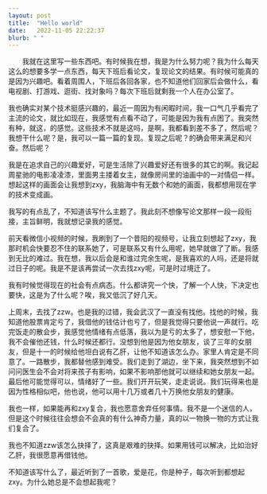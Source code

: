 ```yaml
---
layout: post
title:  "Hello world"
date:   2022-11-05 22:22:37
blurb: " "
---
```



&emsp;&emsp;我就在这里写一些东西吧。有时候我在想，我是为什么努力呢？我为什么每天这么的想要多学一点东西，每天下班后看论文，复现论文的结果。有时候可能真的是因为兴趣吧。看着周围人，下班后各回各家，也不知道他们回家后会做什么，看电视剧、打游戏、逛街、找对象吗？每次下班后就剩我一个人在办公室了。  

我也确实对某个技术挺感兴趣的，最近一周因为有闲暇时间，我一口气几乎看完了主流的论文，就比如现在，我感觉有点看不动了，可能是因为我有点困了。我突然有种，就这，的感觉。这些技术不就是这吗，是啊，我都看到差不多了，然后呢？我想干什么呢？是，我可以一篇一篇的复现。复现之后呢？的确会带来满足和兴奋。然后呢？  

我是在追求自己的兴趣爱好，可是生活除了兴趣爱好还有很多的其它的啊。我记起周星驰的电影凌凌漆，里面男主搂着女主，就像房间里的油画中的一对情侣一样。想起这样的画面会让我想到zxy，我脑海中有无数个和她的画面，我都想用现在学的技术变成画。  

我写的有点乱了，不知道该写什么主题了。我此刻不想像写论文那样一段一段衔接，主旨鲜明，我就想记录我的感觉。  

前天看微信小视频的时候，我刷到了一个昔阳的视频号，让我立刻想起了zxy，我那时机会快要忍不住的联系她了，可是联系又有什么用呢，她早就做了了断。我感到无比的难过。我在想，我以后会是和谁过完余生呢，是我喜欢的人吗，还是将就过日子的呢。我是不是该再尝试一次去找zxy呢，可是时过境迁了。  

我有时候觉得现在的社会有点病态。什么都讲究一个快，了解一个人快，下决定也要快，这是为了什么呢？唉，我又低沉了好几天。  

上周末，去找了zzw。也是我的过错，我会武汉了一直没有找他。找他的时候，我知道他股票肯定亏了，我借他的钱估计也亏了，但是我觉得只要他说一声就行。吃完饭走的散会步，我感觉他情绪有点低落，我以为是亏的太多了，想安慰一下他，我不会催他还钱，什么时候还都行。没想到他是因为他女朋友，谈了三年的女朋友，但是十一的时候给他坦白说有乙肝，让他不知道该怎么办。家里人肯定是不同意了。一路散步，我都替他感到难受。我们走到了湖边，坐下来，我突然想到不如问问医生会不会对将来孩子有影响，如果不影响那他就可以继续和她女朋友一起。最后他可能觉得可以，情绪好了一些。我们开开玩笑，走走说说。我们玩得来也是因为性格相似吧，他也说，他可以用十几万或者几十万换他女朋友的健康。  

我也一样，如果能再和zxy复合，我也愿意舍弃任何事情。我不是一个迷信的人，但是这个时候往往会想会不会真的有什么神奇力量，真的以一物换一物的方式让我们复合了。  

我也不知道zzw该怎么抉择了，这真是艰难的抉择。如果用钱可以解决，比如治好乙肝，我很愿意再借钱他。  

不知道该写什么了，最近听到了一首歌，爱是花，你是种子，每次听到都想起zxy。为什么她总是不会想起我呢？
